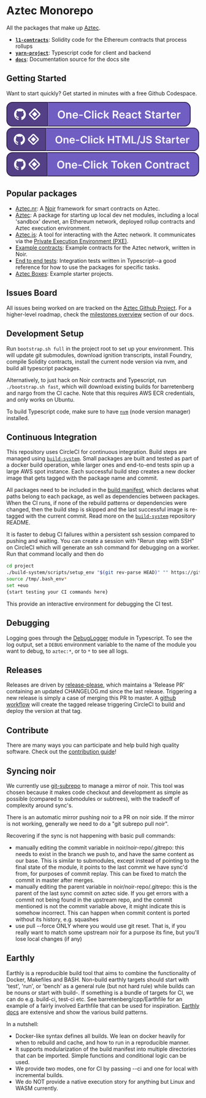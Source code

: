 # Aztec Monorepo

All the packages that make up [Aztec](https://docs.aztec.network).

- [**`l1-contracts`**](/l1-contracts): Solidity code for the Ethereum contracts that process rollups
- [**`yarn-project`**](/yarn-project): Typescript code for client and backend
- [**`docs`**](/docs): Documentation source for the docs site

## Getting Started

Want to start quickly? Get started in minutes with a free Github Codespace.

[![One-Click React Starter](.devcontainer/assets/react_cta_badge.svg)](https://codespaces.new/AztecProtocol/aztec-packages?devcontainer_path=.devcontainer%2Freact%2Fdevcontainer.json) [![One-Click HTML/TS Starter](.devcontainer/assets/vanilla_cta_badge.svg)](https://codespaces.new/AztecProtocol/aztec-packages?devcontainer_path=.devcontainer%2Fvanilla%2Fdevcontainer.json) [![One-Click Token Starter](.devcontainer/assets/token_cta_badge.svg)](https://codespaces.new/AztecProtocol/aztec-packages?devcontainer_path=.devcontainer%2Ftoken%2Fdevcontainer.json)

## Popular packages

- [Aztec.nr](./noir-projects/aztec-nr/): A [Noir](https://noir-lang.org) framework for smart contracts on Aztec.
- [Aztec](./yarn-project/aztec/): A package for starting up local dev net modules, including a local 'sandbox' devnet, an Ethereum network, deployed rollup contracts and Aztec execution environment.
- [Aztec.js](./yarn-project/aztec.js/): A tool for interacting with the Aztec network. It communicates via the [Private Execution Environment (PXE)](./yarn-project/pxe/).
- [Example contracts](./noir-projects/noir-contracts/): Example contracts for the Aztec network, written in Noir.
- [End to end tests](./yarn-project/end-to-end/): Integration tests written in Typescript--a good reference for how to use the packages for specific tasks.
- [Aztec Boxes](./boxes/): Example starter projects.

## Issues Board

All issues being worked on are tracked on the [Aztec Github Project](https://github.com/orgs/AztecProtocol/projects/22). For a higher-level roadmap, check the [milestones overview](https://docs.aztec.network/aztec/roadmap) section of our docs.

## Development Setup

Run `bootstrap.sh full` in the project root to set up your environment. This will update git submodules, download ignition transcripts, install Foundry, compile Solidity contracts, install the current node version via nvm, and build all typescript packages.

Alternatively, to just hack on Noir contracts and Typescript, run `./bootstrap.sh fast`, which will download existing builds for barretenberg and nargo from the CI cache. Note that this requires AWS ECR credentials, and only works on Ubuntu.

To build Typescript code, make sure to have [`nvm`](https://github.com/nvm-sh/nvm) (node version manager) installed.

## Continuous Integration

This repository uses CircleCI for continuous integration. Build steps are managed using [`build-system`](https://github.com/AztecProtocol/build-system). Small packages are built and tested as part of a docker build operation, while larger ones and end-to-end tests spin up a large AWS spot instance. Each successful build step creates a new docker image that gets tagged with the package name and commit.

All packages need to be included in the [build manifest](`build_manifest.json`), which declares what paths belong to each package, as well as dependencies between packages. When the CI runs, if none of the rebuild patterns or dependencies were changed, then the build step is skipped and the last successful image is re-tagged with the current commit. Read more on the [`build-system`](https://github.com/AztecProtocol/build-system) repository README.

It is faster to debug CI failures within a persistent ssh session compared to pushing and waiting. You can create a session with "Rerun step with SSH" on CircleCI which will generate an ssh command for debugging on a worker. Run that command locally and then do

```bash
cd project
./build-system/scripts/setup_env "$(git rev-parse HEAD)" "" https://github.com/AztecProtocol/aztec-packages
source /tmp/.bash_env*
set +euo
{start testing your CI commands here}
```

This provide an interactive environment for debugging the CI test.

## Debugging

Logging goes through the [DebugLogger](yarn-project/foundation/src/log/debug.ts) module in Typescript. To see the log output, set a `DEBUG` environment variable to the name of the module you want to debug, to `aztec:*`, or to `*` to see all logs.

## Releases

Releases are driven by [release-please](https://github.com/googleapis/release-please), which maintains a 'Release PR' containing an updated CHANGELOG.md since the last release. Triggering a new release is simply a case of merging this PR to master. A [github workflow](./.github/workflows/release_please.yml) will create the tagged release triggering CircleCI to build and deploy the version at that tag.

## Contribute

There are many ways you can participate and help build high quality software. Check out the [contribution guide](CONTRIBUTING.md)!

## Syncing noir

We currently use [git-subrepo](https://github.com/ingydotnet/git-subrepo) to manage a mirror of noir. This tool was chosen because it makes code checkout and development as simple as possible (compared to submodules or subtrees), with the tradeoff of complexity around sync's.

There is an automatic mirror pushing noir to a PR on noir side. If the mirror is not working, generally we need to do a "git subrepo pull noir".

Recovering if the sync is not happening with basic pull commands:

- manually editing the commit variable in noir/noir-repo/.gitrepo:
  this needs to exist in the branch we push to, and have the same content as our base. This is similar to submodules, except instead of pointing to the final state of the module, it points to the last commit we have sync'd from, for purposes of commit replay. This can be fixed to match the commit in master after merges.
- manually editing the parent variable in noir/noir-repo/.gitrepo: this is the parent of the last sync commit on aztec side. If you get errors with a commit not being found in the upstream repo, and the commit mentioned is not the commit variable above, it might indicate this is somehow incorrect. This can happen when commit content is ported without its history, e.g. squashes
- use pull --force ONLY where you would use git reset. That is, if you really want to match some upstream noir for a purpose its fine, but you'll lose local changes (if any)

## Earthly

Earthly is a reproducible build tool that aims to combine the functionality of Docker, Makefiles and BASH.
Non-build earthly targets should start with 'test', 'run', or 'bench' as a general rule (but not hard rule) while builds can be nouns or start with build-.
If something is a bundle of targets for CI, we can do e.g. build-ci, test-ci etc.
See barretenberg/cpp/Earthfile for an example of a fairly involved Earthfile that can be used for inspiration.
[Earthly docs](https://docs.earthly.dev/) are extensive and show the various build patterns.

In a nutshell:

- Docker-like syntax defines all builds. We lean on docker heavily for when to rebuild and cache, and how to run in a reproducible manner.
- It supports modularization of the build manifest into multiple directories that can be imported. Simple functions and conditional logic can be used.
- We provide two modes, one for CI by passing --ci and one for local with incremental builds.
- We do NOT provide a native execution story for anything but Linux and WASM currently.
